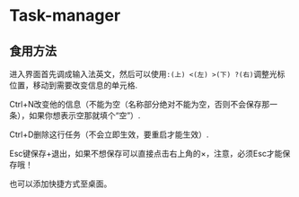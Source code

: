 # Task-manager
## 食用方法
进入界面首先调成输入法英文，然后可以使用```:(上) <(左) >(下) ?(右)```调整光标位置，移动到需要改变信息的单元格.

Ctrl+N改变他的信息（不能为空（名称部分绝对不能为空，否则不会保存那一条），如果你想表示空那就填个“空”）.

Ctrl+D删除这行任务（不会立即生效，要重启才能生效）.

Esc键保存+退出，如果不想保存可以直接点击右上角的×，注意，必须Esc才能保存哦！

也可以添加快捷方式至桌面。
